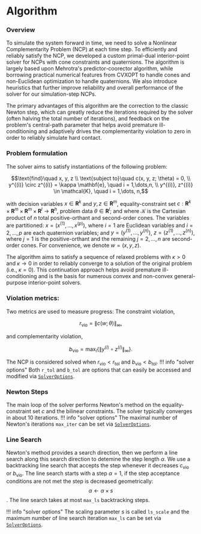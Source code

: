# Algorithm

### Overview
To simulate the system forward in time, we need to solve a Nonlinear Complementarity Problem (NCP) at each time step. To efficiently and reliably satisfy the NCP, we developed a custom primal-dual interior-point solver for NCPs with cone constraints and quaternions. The algorithm is largely based upon Mehrotra's predictor-coorector algorithm, while borrowing practical numerical features from CVXOPT to handle cones and non-Euclidean optimization to handle quaternions. We also introduce heuristics that further improve reliability and overall performance of the solver for our simulation-step NCPs.

The primary advantages of this algorithm are the correction to the classic Newton step, which can greatly reduce the iterations required by the solver (often halving the total number of iterations), and feedback on the problem's central-path parameter that helps avoid premature ill-conditioning and adaptively drives the complementarity violation to zero in order to reliably simulate hard contact.

### Problem formulation
The solver aims to satisfy instantiations of the following problem:

$$\text{find}\quad  x, y, z \\
\text{subject to}\quad  c(x, y, z; \theta) = 0, \\
y^{(i)} \circ z^{(i)} = \kappa \mathbf{e}, \quad i = 1,\dots,n, \\
y^{(i)}, z^{(i)} \in \mathcal{K}, \quad i = 1,\dots, n,$$

with decision variables $x \in \mathbf{R}^k$ and $y, z \in \mathbf{R}^m$, equality-constraint set $c : \mathbf{R}^k \times \mathbf{R}^m \times \mathbf{R}^m \times \mathbf{R}^l \rightarrow \mathbf{R}^h$, problem data $\theta \in \mathbf{R}^l$; and where $\mathcal{K}$ is the Cartesian product of $n$ total positive-orthant and second-order cones. The variables are partitioned: $x = (x^{(1)}, \dots, x^{(p)})$, where $i = 1$ are Euclidean variables and $i = 2, \dots, p$ are each quaternion variables; and $y = (y^{(1)}, \dots, y^{(n)})$, $z = (z^{(1)}, \dots, z^{(n)})$, where $j = 1$ is the positive-orthant and the remaining $j = 2, \dots, n$ are second-order cones. For convenience, we denote $w = (x, y, z)$.

The algorithm aims to satisfy a sequence of relaxed problems with $\kappa > 0$ and $\kappa \rightarrow 0$ in order to reliably converge to a solution of the original problem (i.e., $\kappa = 0$). This continuation approach helps avoid premature ill-conditioning and is the basis for numerous convex and non-convex general-purpose interior-point solvers.

### Violation metrics:
Two metrics are used to measure progress:
The constraint violation,

$$r_{\text{vio}} = \| c(w; \theta) \|_{\infty},$$

and complementarity violation,

$$b_{\text{vio}} = {\text{max}}_i \{\| y^{(i)} \circ z^{(i)} \|_{\infty}\}.$$

The NCP is considered solved when $r_{\text{vio}} < r_{\text{tol}}$ and $b_{\text{vio}} < b_{\text{tol}}$.
!!! info "solver options"
    Both `r_tol` and `b_tol` are options that can easily be accessed and modified via [`SolverOptions`](@ref).

### Newton Steps
The main loop of the solver performs Newton's method on the equality-constraint set $c$ and the bilinear constraints. The solver typically converges in about 10 iterations.
!!! info "solver options"
    The maximal number of Newton's iterations `max_iter` can be set via [`SolverOptions`](@ref).

### Line Search
Newton's method provides a search direction, then we perform a line search along this search direction to detemine the step length $\alpha$. We use a backtracking line search that accepts the step whenever it decreases $c_{\text{vio}}$ or $b_{\text{vio}}$.
The line search starts with a step $\alpha=1$, if the step acceptance conditions are not met the step is decreased geometrically:
$$\alpha \leftarrow \alpha \times s $$. The line search takes at most `max_ls` backtracking steps.

!!! info "solver options"
    The scaling parameter $s$ is called `ls_scale` and the maximum number of line search iteration `max_ls` can be set via [`SolverOptions`](@ref).
